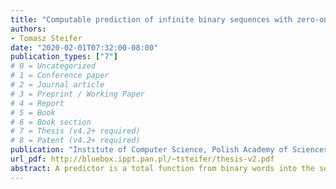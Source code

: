 ```yaml
---
title: "Computable prediction of infinite binary sequences with zero-one loss"
authors:
- Tomasz Steifer
date: "2020-02-01T07:32:00-08:00"
publication_types: ["7"]
# 0 = Uncategorized
# 1 = Conference paper
# 2 = Journal article
# 3 = Preprint / Working Paper
# 4 = Report
# 5 = Book
# 6 = Book section
# 7 = Thesis (v4.2+ required)
# 8 = Patent (v4.2+ required)
publication: "Institute of Computer Science, Polish Academy of Sciences"
url_pdf: http://bluebox.ippt.pan.pl/~tsteifer/thesis-v2.pdf
abstract: A predictor is a total function from binary words into the set of binary outcomes ${0,1}$.  It is interpreted as an operation of guessing i+ 1-th outcome using information about the first i outcomes of some process. This thesis focuses on predictors which are total computable functions. The performance of a predictor is assessed via the zero-one loss function, that is, westudy the ratio between the number of wrong guesses and the total number of guesses made so far. This ratio is called the prediction error.  In particular,  the thesis deals with questions concerning the asymptotic behaviors of prediction errors.  We study such issues as convergence,  optimality and existence of schemes that are universal for theclass of stationary ergodic processes.  The results are presented in the context of the algorithmic randomness theory.
---
```

